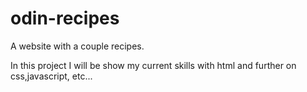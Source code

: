 # odin-recipes
A website with a couple recipes.

In this project I will be show my current skills with html and further on css,javascript, etc...

